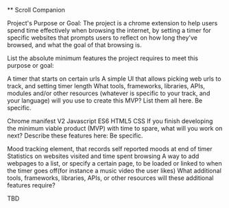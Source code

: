 ** Scroll Companion

Project's Purpose or Goal: The project is a chrome extension to help users spend time effectively when browsing the internet, by setting a timer for specific websites that prompts users to reflect on how long they've browsed, and what the goal of that browsing is.

List the absolute minimum features the project requires to meet this purpose or goal:

A timer that starts on certain urls
A simple UI that allows picking web urls to track, and setting timer length
What tools, frameworks, libraries, APIs, modules and/or other resources (whatever is specific to your track, and your language) will you use to create this MVP? List them all here. Be specific.

Chrome manifest V2
Javascript ES6
HTML5
CSS
If you finish developing the minimum viable product (MVP) with time to spare, what will you work on next? Describe these features here: Be specific.

Mood tracking element, that records self reported moods at end of timer
Statistics on websites visited and time spent browsing 
A way to add webpages to a list, or specify a certain page, to be loaded or linked to when the timer goes off(for instance a music video the user likes)
What additional tools, frameworks, libraries, APIs, or other resources will these additional features require?

TBD
